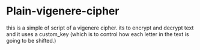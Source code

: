 # Plain-vigenere-cipher
this is a simple of script of a vigenere cipher. its to encrypt and decrypt text and it uses a custom_key (which is to control how each letter in the text is going to be shifted.)
